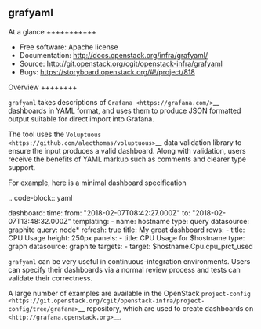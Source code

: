 grafyaml
--------

At a glance
+++++++++++

* Free software: Apache license
* Documentation: http://docs.openstack.org/infra/grafyaml/
* Source: http://git.openstack.org/cgit/openstack-infra/grafyaml
* Bugs: https://storyboard.openstack.org/#!/project/818

Overview
++++++++

``grafyaml`` takes descriptions of `Grafana <https://grafana.com/>`__
dashboards in YAML format, and uses them to produce JSON formatted
output suitable for direct import into Grafana.

The tool uses the `Voluptuous
<https://github.com/alecthomas/voluptuous>`__ data validation library
to ensure the input produces a valid dashboard.  Along with
validation, users receive the benefits of YAML markup such as comments
and clearer type support.

For example, here is a minimal dashboard specification

.. code-block:: yaml

  dashboard:
    time:
      from: "2018-02-07T08:42:27.000Z"
      to: "2018-02-07T13:48:32.000Z"
    templating:
      - name: hostname
        type: query
        datasource: graphite
        query: node*
        refresh: true
    title: My great dashboard
    rows:
      - title: CPU Usage
        height: 250px
        panels:
            - title: CPU Usage for $hostname
              type: graph
              datasource: graphite
              targets:
                - target: $hostname.Cpu.cpu_prct_used


``grafyaml`` can be very useful in continuous-integration
environments.  Users can specify their dashboards via a normal review
process and tests can validate their correctness.

A large number of examples are available in the OpenStack
`project-config
<https://git.openstack.org/cgit/openstack-infra/project-config/tree/grafana>`__
repository, which are used to create dashboards on
`<http://grafana.openstack.org>`__.
